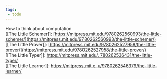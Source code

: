 ```yaml
---
tags:
 - todo
---
```



How to think about computation  
[[The Little Schemer]]: [https://mitpress.mit.edu/9780262560993/the-little-schemer/](https://mitpress.mit.edu/9780262560993/the-little-schemer/)  
[[The Little Prover]]: [https://mitpress.mit.edu/9780262527958/the-little-prover/](https://mitpress.mit.edu/9780262527958/the-little-prover/)  
[[The Little Typer]]: [https://mitpress.mit.edu/. 780262536431/the-little-typer/](https://mitpress.mit.edu/9780262536431/the-little-typer/)  
[[The Little Learner]]: [https://mitpress.mit.e. u/9780262546379/the-little-learner/](https://mitpress.mit.edu/9780262546379/the-little-learner/)  
